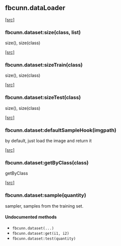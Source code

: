 <a name="fbcunn.dataLoader.dok"></a>


## fbcunn.dataLoader ##


<a class="entityLink" href="https://github.com/facebook/fbcunn/blob/340a7c2261d022dfda11da1ac42e50b4c6819442/examples/imagenet/dataset.lua#L292">[src]</a>
<a name="fbcunn.dataset:size"></a>


### fbcunn.dataset:size(class, list) ###

size(), size(class)

<a class="entityLink" href="https://github.com/facebook/fbcunn/blob/340a7c2261d022dfda11da1ac42e50b4c6819442/examples/imagenet/dataset.lua#L304">[src]</a>
<a name="fbcunn.dataset:sizeTrain"></a>


### fbcunn.dataset:sizeTrain(class) ###

size(), size(class)

<a class="entityLink" href="https://github.com/facebook/fbcunn/blob/340a7c2261d022dfda11da1ac42e50b4c6819442/examples/imagenet/dataset.lua#L316">[src]</a>
<a name="fbcunn.dataset:sizeTest"></a>


### fbcunn.dataset:sizeTest(class) ###

size(), size(class)

<a class="entityLink" href="https://github.com/facebook/fbcunn/blob/340a7c2261d022dfda11da1ac42e50b4c6819442/examples/imagenet/dataset.lua#L328">[src]</a>
<a name="fbcunn.dataset:defaultSampleHook"></a>


### fbcunn.dataset:defaultSampleHook(imgpath) ###

by default, just load the image and return it

<a class="entityLink" href="https://github.com/facebook/fbcunn/blob/340a7c2261d022dfda11da1ac42e50b4c6819442/examples/imagenet/dataset.lua#L335">[src]</a>
<a name="fbcunn.dataset:getByClass"></a>


### fbcunn.dataset:getByClass(class) ###

getByClass

<a class="entityLink" href="https://github.com/facebook/fbcunn/blob/340a7c2261d022dfda11da1ac42e50b4c6819442/examples/imagenet/dataset.lua#L369">[src]</a>
<a name="fbcunn.dataset:sample"></a>


### fbcunn.dataset:sample(quantity) ###

sampler, samples from the training set.


#### Undocumented methods ####

<a name="fbcunn.dataset"></a>
 * `fbcunn.dataset(...)`
<a name="fbcunn.dataset:get"></a>
 * `fbcunn.dataset:get(i1, i2)`
<a name="fbcunn.dataset:test"></a>
 * `fbcunn.dataset:test(quantity)`
